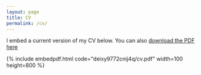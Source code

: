 ```yaml
---
layout: page
title: CV
permalink: /cv/
---
```


I embed a current version of my CV below. You can also [download the PDF here](https://www.dropbox.com/s/deixy9772cnij4q/cv.pdf?dl=0)

{% include embedpdf.html code="deixy9772cnij4q/cv.pdf" width=100 height=800 %}


